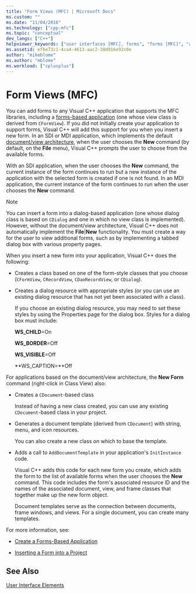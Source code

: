 ```yaml
---
title: "Form Views (MFC) | Microsoft Docs"
ms.custom: ""
ms.date: "11/04/2016"
ms.technology: ["cpp-mfc"]
ms.topic: "conceptual"
dev_langs: ["C++"]
helpviewer_keywords: ["user interfaces [MFC], forms", "forms [MFC]", "applications [MFC], forms-based", "forms-based applications [MFC]", "forms [MFC], adding to applications"]
ms.assetid: efbe73c1-4ca4-4613-aac2-30d916e92c0e
author: "mikeblome"
ms.author: "mblome"
ms.workload: ["cplusplus"]
---
```

# Form Views (MFC)
You can add forms to any Visual C++ application that supports the MFC libraries, including a [forms-based application](../mfc/reference/creating-a-forms-based-mfc-application.md) (one whose view class is derived from `CFormView`). If you did not initially create your application to support forms, Visual C++ will add this support for you when you insert a new form. In an SDI or MDI application, which implements the default [document/view architecture](../mfc/document-view-architecture.md), when the user chooses the **New** command (by default, on the **File** menu), Visual C++ prompts the user to choose from the available forms.  
  
 With an SDI application, when the user chooses the **New** command, the current instance of the form continues to run but a new instance of the application with the selected form is created if one is not found. In an MDI application, the current instance of the form continues to run when the user chooses the **New** command.  
  
> [!NOTE]
>  You can insert a form into a dialog-based application (one whose dialog class is based on `CDialog` and one in which no view class is implemented). However, without the document/view architecture, Visual C++ does not automatically implement the **File**&#124;**New** functionality. You must create a way for the user to view additional forms, such as by implementing a tabbed dialog box with various property pages.  
  
 When you insert a new form into your application, Visual C++ does the following:  
  
-   Creates a class based on one of the form-style classes that you choose (`CFormView`, `CRecordView`, `CDaoRecordView`, or `CDialog`).  
  
-   Creates a dialog resource with appropriate styles (or you can use an existing dialog resource that has not yet been associated with a class).  
  
     If you choose an existing dialog resource, you may need to set these styles by using the Properties page for the dialog box. Styles for a dialog box must include:  
  
     **WS_CHILD**=On  
  
     **WS_BORDER**=Off  
  
     **WS_VISIBLE**=Off  
  
     **WS_CAPTION=**Off  
  
 For applications based on the document/view architecture, the **New Form** command (right-click in Class View) also:  
  
-   Creates a `CDocument`-based class  
  
     Instead of having a new class created, you can use any existing `CDocument`-based class in your project.  
  
-   Generates a document template (derived from `CDocument`) with string, menu, and icon resources.  
  
     You can also create a new class on which to base the template.  
  
-   Adds a call to `AddDocumentTemplate` in your application's `InitInstance` code.  
  
     Visual C++ adds this code for each new form you create, which adds the form to the list of available forms when the user chooses the **New** command. This code includes the form's associated resource ID and the names of the associated document, view, and frame classes that together make up the new form object.  
  
     Document templates serve as the connection between documents, frame windows, and views. For a single document, you can create many templates.  
  
 For more information, see:  
  
-   [Create a Forms-Based Application](../mfc/reference/creating-a-forms-based-mfc-application.md)  
  
-   [Inserting a Form into a Project](../mfc/inserting-a-form-into-a-project.md)  
  
## See Also  
 [User Interface Elements](../mfc/user-interface-elements-mfc.md)
